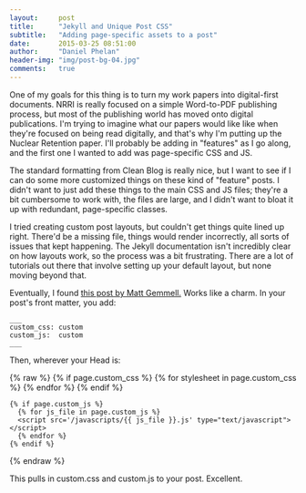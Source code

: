 ```yaml
---
layout:     post
title:      "Jekyll and Unique Post CSS"
subtitle:   "Adding page-specific assets to a post"
date:       2015-03-25 08:51:00
author:     "Daniel Phelan"
header-img: "img/post-bg-04.jpg"
comments:   true
---
```

One of my goals for this thing is to turn my work papers into digital-first documents. NRRI is really focused on a simple Word-to-PDF publishing process, but most of the publishing world has moved onto digital publications. I'm trying to imagine what our papers would like like when they're focused on being read digitally, and that's why I'm putting up the Nuclear Retention paper. I'll probably be adding in "features" as I go along, and the first one I wanted to add was page-specific CSS and JS.

The standard formatting from Clean Blog is really nice, but I want to see if I can do some more customized things on these kind of "feature" posts. I didn't want to just add these things to the main CSS and JS files; they're a bit cumbersome to work with, the files are large, and I didn't want to bloat it up with redundant, page-specific classes.

I tried creating custom post layouts, but couldn't get things quite lined up right. There'd be a missing file, things would render incorrectly, all sorts of issues that kept happening. The Jekyll documentation isn't incredibly clear on how layouts work, so the process was a bit frustrating. There are a lot of tutorials out there that involve setting up your default layout, but none moving beyond that.

Eventually, I found <a href="http://mattgemmell.com/page-specific-assets-with-jekyll/">this post by Matt Gemmell.</a> Works like a charm. In your post's front matter, you add:

    ___
    custom_css: custom
    custom_js:  custom
    ___

Then, wherever your Head is:

{% raw %}
    {% if page.custom_css %}
      {% for stylesheet in page.custom_css %}
      <link rel="stylesheet" href="/css/{{ stylesheet }}.css" media="screen" type="text/css">
      {% endfor %}
    {% endif %}

    {% if page.custom_js %}
      {% for js_file in page.custom_js %}
      <script src='/javascripts/{{ js_file }}.js' type="text/javascript"></script>
      {% endfor %}
    {% endif %}
{% endraw %}

This pulls in custom.css and custom.js to your post. Excellent.
